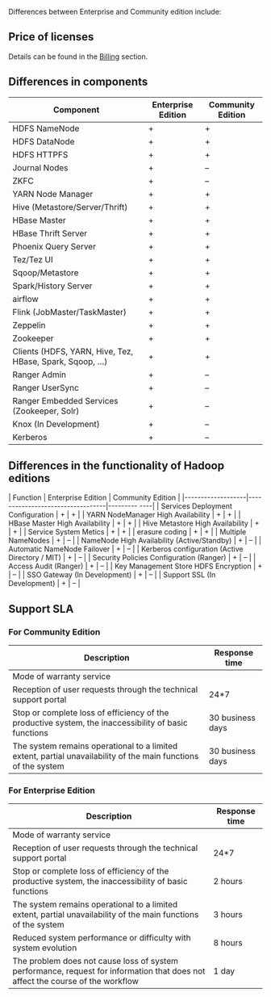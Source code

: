 Differences between Enterprise and Community edition include:

## Price of licenses

Details can be found in the [Billing](.../billing) section.

## Differences in components

| Component | Enterprise Edition | Community Edition |
|----------|----------------|----------|
| HDFS NameNode | + | + |
| HDFS DataNode | + | + |
| HDFS HTTPFS | + | + |
| Journal Nodes | + | – |
| ZKFC | + | – |
| YARN Node Manager | + | + |
| Hive (Metastore/Server/Thrift) | + | + |
| HBase Master | + | + |
| HBase Thrift Server | + | + |
| Phoenix Query Server | + | + |
| Tez/Tez UI | + | + |
| Sqoop/Metastore | + | + |
| Spark/History Server | + | + |
| airflow | + | + |
| Flink (JobMaster/TaskMaster) | + | + |
| Zeppelin | + | + |
| Zookeeper | + | + |
| Clients (HDFS, YARN, Hive, Tez, HBase, Spark, Sqoop, …) | + | + |
| Ranger Admin | + | – |
| Ranger UserSync | + | – |
| Ranger Embedded Services (Zookeeper, Solr) | + | – |
| Knox (In Development) | + | – |
| Kerberos | + | – |

## Differences in the functionality of Hadoop editions

| Function | Enterprise Edition | Community Edition |
|-------------------|----------------------------------|--------- ----|
| Services Deployment Configuration | + | + |
| YARN NodeManager High Availability | + | + |
| HBase Master High Availability | + | + |
| Hive Metastore High Availability | + | + |
| Service System Metics | + | + |
| erasure coding | + | + |
| Multiple NameNodes | + | – |
| NameNode High Availability (Active/Standby) | + | – |
| Automatic NameNode Failover | + | – |
| Kerberos configuration (Active Directory / MIT) | + | – |
| Security Policies Configuration (Ranger) | + | – |
| Access Audit (Ranger) | + | – |
| Key Management Store HDFS Encryption | + | – |
| SSO Gateway (In Development) | + | – |
| Support SSL (In Development) | + | – |

## Support SLA

### For Community Edition

| Description | Response time |
|--- |--- |
| Mode of warranty service | | 8*5, excluding weekends and Russian public holidays|
|Reception of user requests through the technical support portal | 24*7 |
| Stop or complete loss of efficiency of the productive system, the inaccessibility of basic functions | 30 business days |
| The system remains operational to a limited extent, partial unavailability of the main functions of the system | 30 business days |

### For Enterprise Edition

| Description | Response time |
|--- |--- |
| Mode of warranty service | | 24*7|
|Reception of user requests through the technical support portal | 24*7 |
| Stop or complete loss of efficiency of the productive system, the inaccessibility of basic functions | 2 hours |
| The system remains operational to a limited extent, partial unavailability of the main functions of the system |3 hours |
| Reduced system performance or difficulty with system evolution | 8 hours|
| The problem does not cause loss of system performance, request for information that does not affect the course of the workflow | 1 day |
